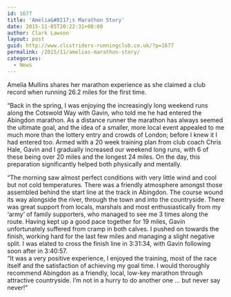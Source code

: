 ```yaml
---
id: 1677
title: 'Amelia&#8217;s Marathon Story'
date: 2015-11-05T20:22:31+00:00
author: Clark Lawson
layout: post
guid: http://www.clcstriders-runningclub.co.uk/?p=1677
permalink: /2015/11/amelias-marathon-story/
categories:
  - News
---
```

Amelia Mullins shares her marathon experience as she claimed a club record when running 26.2 miles for the first time. <!--more-->

&#8220;Back in the spring, I was enjoying the increasingly long weekend runs along the Cotswold Way with Gavin, who told me he had entered the Abingdon marathon. As a distance runner the marathon has always seemed the ultimate goal, and the idea of a smaller, more local event appealed to me much more than the lottery entry and crowds of London; before I knew it I had entered too. Armed with a 20 week training plan from club coach Chris Hale, Gavin and I gradually increased our weekend long runs, with 6 of these being over 20 miles and the longest 24 miles. On the day, this preparation significantly helped both physically and mentally.

&#8220;The morning saw almost perfect conditions with very little wind and cool but not cold temperatures. There was a friendly atmosphere amongst those assembled behind the start line at the track in Abingdon. The course wound its way alongside the river, through the town and into the countryside. There was great support from locals, marshals and most enthusiastically from my &#8216;army&#8217; of family supporters, who managed to see me 3 times along the route. Having kept up a good pace together for 19 miles, Gavin unfortunately suffered from cramp in both calves. I pushed on towards the finish, working hard for the last few miles and managing a slight negative split. I was elated to cross the finish line in 3:31:34, with Gavin following soon after in 3:40:57.  
&#8220;It was a very positive experience, I enjoyed the training, most of the race itself and the satisfaction of achieving my goal time. I would thoroughly recommend Abingdon as a friendly, local, low-key marathon through attractive countryside. I&#8217;m not in a hurry to do another one &#8230; but never say never!&#8221;